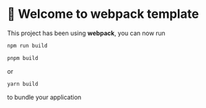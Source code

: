 # 🚀 Welcome to webpack template

This project has been using **webpack**, you can now run

```bash
npm run build
```

```bash
pnpm build
```   

or

```bash
yarn build
```
to bundle your application
